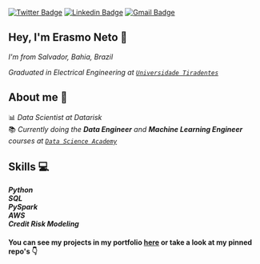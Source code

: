 [![Twitter Badge](https://img.shields.io/badge/-Twitter-1ca0f1?style=flat-square&logo=twitter&logoColor=white&link=https://twitter.com/erasmo_aln)](https://twitter.com/erasmo_aln) [![Linkedin Badge](https://img.shields.io/badge/-LinkedIn-blue?style=flat-square&logo=Linkedin&logoColor=white&link=https://www.linkedin.com/in/erasmoneto/)](https://www.linkedin.com/in/erasmoneto/) [![Gmail Badge](https://img.shields.io/badge/-Gmail-c14438?style=flat-square&logo=Gmail&logoColor=white&link=mailto:erasmo.aln@gmail.com)](mailto:erasmo.aln@gmail.com)
## Hey, I'm Erasmo Neto :wave:
*I'm from Salvador, Bahia, Brazil*

*Graduated in Electrical Engineering at [`Universidade Tiradentes`](https://www.unit.br/)*

## About me :thought_balloon:
:bar_chart: *Data Scientist at Datarisk*  
:books: *Currently doing the **Data Engineer** and **Machine Learning Engineer** courses at [`Data Science Academy`](https://www.datascienceacademy.com.br/)*  

## Skills :computer:
***Python***  
***SQL***  
***PySpark***  
***AWS***  
***Credit Risk Modeling***  


#### You can see my projects in my portfolio [here](https://erasmo-aln.github.io/) or take a look at my pinned repo's :point_down:
